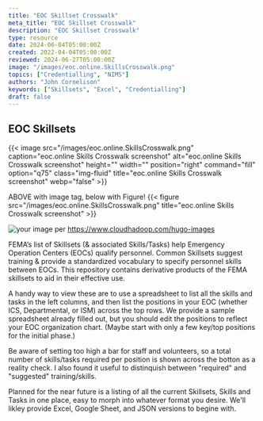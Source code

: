 ```yaml
---
title: "EOC Skillset Crosswalk"
meta_title: "EOC Skillset Crosswalk"
description: "EOC Skillset Crosswalk"
type: resource
date: 2024-06-04T05:00:00Z
created: 2022-04-04T05:00:00Z
reviewed: 2024-06-27T05:00:00Z
image: "/images/eoc.online.SkillsCrosswalk.png"
topics: ["Credentialling", "NIMS"]
authors: "John Cornelison"
keywords: ["Skillsets", "Excel", "Credentialling"]
draft: false
---
```


## EOC Skillsets

{{< image src="/images/eoc.online.SkillsCrosswalk.png" caption="eoc.online Skills Crosswalk screenshot" alt="eoc.online Skills Crosswalk screenshot" height="" width="" position="right" command="fill" option="q75" class="img-fluid" title="eoc.online Skills Crosswalk screenshot"  webp="false" >}}

ABOVE with image tag, below with Figure!
{{< figure src="/images/eoc.online.SkillsCrosswalk.png" title="eoc.online Skills Crosswalk screenshot" >}}

![your image](/post/images/your-image.png) per https://www.cloudhadoop.com/hugo-images

FEMA’s list of Skillsets (& associated Skills/Tasks) help Emergency Operation Centers (EOCs) qualify personnel. Common Skillsets suggest training & provide a standardized vocabulary to specify personnel skills between EOCs. This repository contains derivative products of the FEMA skillsets to aid in their effective use.

A handy way to view these are to use a spreadsheet to list all the skills and tasks in the left columns, and then list the positions in your EOC (whether ICS, Departmental, or ISM) across the top rows. We provide a sample spreadsheet already filled out, but you should edit the positions to reflect your EOC organization chart. (Maybe start with only a few key/top positions for the initial phase.)

Be aware of setting too high a bar for staff and volunteers, so a total number of skills/tasks required per position is shown across the botton as a reality check. I also found it useful to distinquish between "required" and "suggested" training/skills.

Planned for the near future is a listing of all the current Skillsets, Skills and Tasks in one place, easy to morph into whatever format you desire. We'll likley provide Excel, Google Sheet, and JSON versions to begine with.

